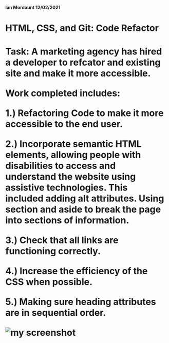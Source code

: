 <strong>Ian Mordaunt 12/02/2021<strong>

<div>
<h1>HTML, CSS, and Git: Code Refactor<h1>
<div>
<p>
<div>
Task: A marketing agency has hired a developer to refcator and existing site and make it more accessible.
<div>
<p>
<p>
Work completed includes:
<p>
1.) Refactoring Code to make it more accessible to the end user.
<p>
2.) Incorporate semantic HTML elements, allowing people with disabilities to access and understand the website using assistive technologies. This included adding alt attributes. Using section and aside to break the page into sections of information. 
<p>
3.) Check that all links are functioning correctly.

4.) Increase the efficiency of the CSS when possible.

5.) Making sure heading attributes are in sequential order.


![my screenshot](https://github.com/IanMordaunt/01-code_refactor/blob/master/assetsimages%20Horiseon1%20-%20ianmordaunt.github.io.png)
